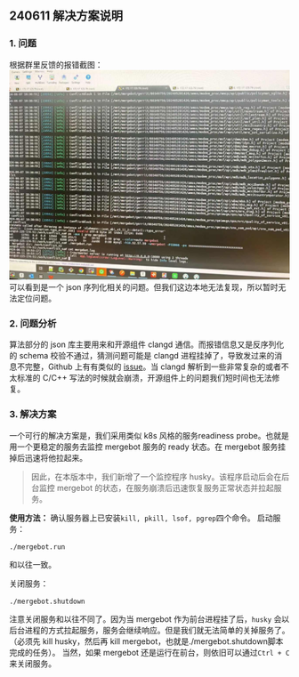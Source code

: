 ## 240611 解决方案说明
###  1. 问题
根据群里反馈的报错截图：
![](./imgs/error.jpg)
可以看到是一个 json 序列化相关的问题。但我们这边本地无法复现，所以暂时无法定位问题。

### 2. 问题分析
算法部分的 json 库主要用来和开源组件 clangd 通信。而报错信息又是反序列化的 schema 校验不通过，猜测问题可能是 clangd 进程挂掉了，导致发过来的消息不完整，Github 上有有类似的 [issue](https://github.com/clangd/clangd/issues?q=is%3Aissue+is%3Aopen+crash)。当 clangd 解析到一些非常复杂的或者不太标准的 C/C++ 写法的时候就会崩溃，开源组件上的问题我们短时间也无法修复。

### 3. 解决方案
一个可行的解决方案是，我们采用类似 k8s 风格的服务readiness probe。也就是用一个更稳定的服务去监控 mergebot 服务的 ready 状态。在 mergebot 服务挂掉后迅速将他拉起来。

> 因此，在本版本中，我们新增了一个监控程序 husky。该程序启动后会在后台监控 mergebot 的状态，在服务崩溃后迅速恢复服务正常状态并拉起服务。

**使用方法：**
确认服务器上已安装`kill, pkill, lsof, pgrep`四个命令。
启动服务：
```shell
./mergebot.run
```
和以往一致。

关闭服务：
```shell
./mergebot.shutdown
```
注意关闭服务和以往不同了。因为当 mergebot 作为前台进程挂了后，`husky` 会以后台进程的方式拉起服务，服务会继续响应。但是我们就无法简单的关掉服务了。（必须先 kill husky，然后再 kill mergebot，也就是./mergebot.shutdown脚本完成的任务）。
当然，如果 mergebot 还是运行在前台，则依旧可以通过`Ctrl + C`来关闭服务。